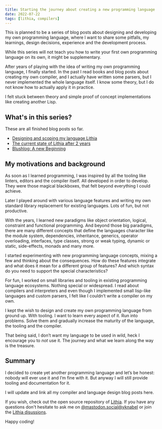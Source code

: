 ```yaml
---
title: Starting the journey about creating a new programming language
date: 2022-07-22
tags: [lithia, compilers]
---
```


This is planned to be a series of blog posts about designing and developing my own programming language, where I want to share some pitfalls, my learnings, design decisions, experience and the development process.

While this series will not teach you how to write your first own programming language on its own, it might be supplementary.

After years of playing with the idea of writing my own programming language, I finally started. In the past I read books and blog posts about creating my own compiler, and I actually have written some parsers, but I never implemented the whole language itself. I know some theory, but I do not know how to actually apply it in practice.

I felt stuck between theory and simple proof of concept implementations like creating another Lisp.

## What's in this series?

These are all finished blog posts so far.

- [Designing and scoping my language Lithia](/posts/designing-and-scoping-my-language-lithia/)
- [The current state of Lithia after 2 years](/posts/the-current-state-of-lithia-after-2-years/)
- [Blushlog: A new Beginning](/posts/2025-09-16/A-new-Beginning/)

## My motivations and background

As soon as I learned programming, I was inspired by all the tooling like linters, editors and the compiler itself. All developed in order to develop. They were those magical blackboxes, that felt beyond everything I could achieve.

Later I played around with various language features and writing my own standard library replacement for existing languages. Lots of fun, but not productive.

With the years, I learned new paradigms like object orientation, logical, constraint and functional programming. And beyond those big paradigms, there are many different concepts that define the languages character like the module system, dependencies, inheritance, generics, operator overloading, interfaces, type classes, strong or weak typing, dynamic or static, side-effects, monads and many more.

I started experimenting with new programming language concepts, mixing a few and thinking about the consequences. How do these features integrate and what does it mean for a different group of features? And which syntax do you need to support the special characteristics?

For fun, I worked on small libraries and tooling in existing programming language ecosystems. Nothing special or widespread.
I read about compilers and interpreters and even though I implemented small lisp-like languages and custom parsers, I felt like I couldn’t write a compiler on my own.

I kept the wish to design and create my own programming language from ground up. With tooling. I want to learn every aspect of it. Run into problems. Solve them and gradually increase the maturity of the language, the tooling and the compiler.

That being said, I don’t want my language to be used in wild, heck I encourage you to _not_ use it. The journey and what we learn along the way is the treasure.

## Summary

I decided to create yet another programming language and let’s be honest: nobody will ever use it and I’m fine with it. But anyway I will still provide tooling and documentation for it.

I will update and link all my compiler and language design blog posts here.

If you wish, check out the open source repository of [Lithia](https://github.com/vknabel/lithia). If you have any questions don't hesitate to ask me on [@mastodon.social@vknabel](https://mastodon.social/@vknabel) or join the [Lithia disussions](https://github.com/vknabel/lithia/discussions).

Happy coding!

